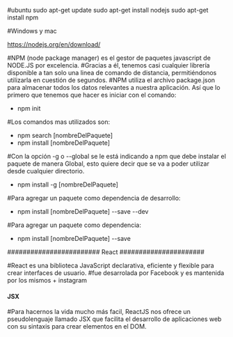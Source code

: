#ubuntu
sudo apt-get update
sudo apt-get install nodejs
sudo apt-get install npm

#Windows y mac

https://nodejs.org/en/download/


#NPM (node package manager) es el gestor de paquetes javascript de NODE.JS por excelencia. 
#Gracias a él, tenemos casi cualquier librería disponible a tan solo una linea de comando de distancia, permitiéndonos utilizarla en cuestión de segundos.
#NPM utiliza el archivo package.json para almacenar todos los datos relevantes a nuestra aplicación. Así que lo primero que tenemos que hacer es iniciar con el comando:

* npm init

#Los comandos mas utilizados son:

* npm search [nombreDelPaquete]
* npm install [nombreDelPaquete]

#Con la opción -g o --global se le está indicando a npm que debe instalar el paquete de manera Global, esto quiere decir que se va a poder utilizar desde cualquier directorio.

* npm install -g [nombreDelPaquete]

#Para agregar un paquete como dependencia de desarrollo:

* npm install [nombreDelPaquete] --save --dev

#Para agregar un paquete como dependencia:

* npm install [nombreDelPaquete] --save

######################## React ######################

#React es una biblioteca JavaScript declarativa, eficiente y flexible para crear interfaces de usuario.
#fue desarrolada por Facebook y es mantenida por los mismos + instagram

#### JSX ####
#Para hacernos la vida mucho más facil, ReactJS nos ofrece un pseudolenguaje llamado JSX que facilita el desarrollo de aplicaciones web con su sintaxis para crear elementos en el DOM.